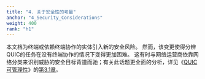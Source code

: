 ```yaml
---
title: "4. 关于安全性的考量"
anchor: "4_Security_Considerations"
weight: 400
rank: "h1"
---
```


本文档为终端或依赖终端协作的实体引入新的安全风险。
然而，该变更使得分辨QUIC的任务在没有终端协作的情况下变得更加困难。
这有时与网络运营商依靠网络分类来识别威胁的安全目标背道而驰；有关此话题更全面的分析，详见《[QUIC可管理性]()》的[第3.1章]()。
